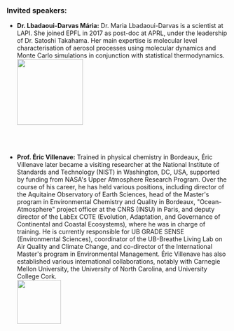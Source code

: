 
<html>

<style type="text/css">
.page-header {
  color: white;
  text-align: center;
  background-color: white;
  background-image: url("./images/atmoheader.png");
  background-repeat: no-repeat;
  background-size: cover;
  margin: 0 auto;
}
</style>
<body>

<h3> Invited speakers:</h3>
<ul>
<li> <b>Dr. Lbadaoui-Darvas Mária:</b>
   Dr. Maria Lbadaoui-Darvas is a scientist at LAPI. She joined EPFL in 2017 as post-doc at APRL, under the leadership of Dr. Satoshi Takahama. Her main expertise is molecular level characterisation of aerosol processes using molecular dynamics and Monte Carlo simulations in conjunction with statistical thermodynamics.<br>
<a href="https://www.epfl.ch/labs/lapi/team/personnel-highlights/dr-lbadaoui-darvas-maria/" target="_blank"><img src="https://www.epfl.ch/labs/lapi/wp-content/uploads/2020/06/MariaAA-1024x608.jpg"  width="150"></a></li>
</ul><br><br>

<ul>
<li> <b>Prof. Éric Villenave:</b> Trained in physical chemistry in Bordeaux, Éric Villenave later became a visiting researcher at the National Institute of Standards and Technology (NIST) in Washington, DC, USA, supported by funding from NASA's Upper Atmosphere Research Program. Over the course of his career, he has held various positions, including director of the Aquitaine Observatory of Earth Sciences, head of the Master's program in Environmental Chemistry and Quality in Bordeaux, "Ocean-Atmosphere" project officer at the CNRS (INSU) in Paris, and deputy director of the LabEx COTE (Evolution, Adaptation, and Governance of Continental and Coastal Ecosystems), where he was in charge of training. <span style="font-weight:400;font-style:normal;text-decoration:none">He is currently responsible for UB GRADE SENSE (Environmental Sciences), coordinator of the UB-Breathe Living Lab on Air Quality and Climate Change, and co-director of the International Master's program in Environmental Management. Éric Villenave has also established various international collaborations, notably with Carnegie Mellon University, the University of North Carolina, and University College Cork.</span><br>
<a href="https://www.u-bordeaux.fr/universite/espace-presse/repertoire-dexperts/eric-villenave" target="_blank"><img src="https://www.u-bordeaux.fr/application/files/cache/thumbnails/eric-villenave-324763c0c02a76c67a3fb654181485f9.jpg" width="100"></a> </li>
</ul>
    
<!--<h3>List of confirmed speakers:</h3>
  <ul>
<li>	<b>Carlo	Camilloni</b>,	Dipartimento di Bioscienze, Università degli Studi di Milano, Milano, Italy. 	</li>
<li>	<b>Anthony	Ferté</b>,	Center For Free-Electron Laser Science, Hamburg.	</li>
<li>	<b>Nanna	List</b>, KTH Royal Institute of Technology, Sweden. 	</li>
<li>	<b>Nikita	Medvedev</b>,	Department of Radiation and Chemical Physics, FZU, Czech Republic. 	</li>
<li>	<b>Eva	Muchová</b>,	Department of Physics, UCT Prague, Czech Republic. 	</li>
<li>	<b>Nina Rohringer</b>,	University of Hamburg, Germany.	</li>
<li>	<b>Frank	Rosmej</b>,	Physique Atomique des Plasmas Denses, LULI, Institut Polytechnique de Paris, France.	</li>
<li>	<b>Marco	Ruberti</b>,	Department of Physics, Imperial College London, UK. 	</li>
<li>	<b>Trond	Saue</b>,	LCPQ, Université de Toulouse, France. 	</li>
<li>	<b>André	Severo Pereira Gomes</b>,	PhLam, Université de Lille, France. 	</li>
<li>	<b>Francesco	Sottile</b>,	École Polytechnique, Paris, France. 	</li>
<li>	<b>Artur Tam</b>, University of Tartu, Estonia. 	</li>
<li>	<b>Oriol	Vendrell</b>,	University of Heidelberg, Germany. 	</li>
</ul>-->
</body>
</html>
